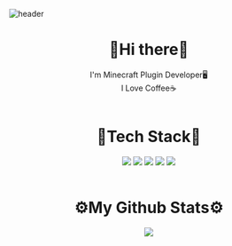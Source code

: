 ![header](https://capsule-render.vercel.app/api?type=waving&color=auto&height=270&section=header&text=Rotang's%20Github&fontSize=60&fontColor=FFFFFF&fontAlignY=40&animation=fadeIn)

<h1 align=center> 
	👋Hi there👋
</h1>

<div align=center>
	I'm Minecraft Plugin Developer🖥️  <br>
	I Love Coffee☕
	<br>
	<br>
</div>	

<h1 align=center> 
	🔨Tech Stack🔧
</h1>
	
<p align=center>
 	<img src="https://img.shields.io/badge/Java-007396?style=flat-square&logo=Java&logoColor=white"/>
	<img src="https://img.shields.io/badge/C-A8B9CC?style=flat-square&logo=C&logoColor=white"/>
	<img src="https://img.shields.io/badge/C++-00599C?style=flat-square&logo=C%2B%2B&logoColor=white"/>
 	<img src="https://img.shields.io/badge/Python-3766AB?style=flat-square&logo=Python&logoColor=white"/>
	<img src="https://img.shields.io/badge/Markdown-000000?style=flat-square&logo=Markdown&logoColor=white"/>
	<br>
	<br>
</p>

<h1 align=center>
	 ⚙️My Github Stats⚙️
</h1>
	
<div align=center>
	<img class="img" src="https://github-readme-stats.vercel.app/api?username=Rotang-hub&show_icons=true&theme=great-gatsby" />
</div>
